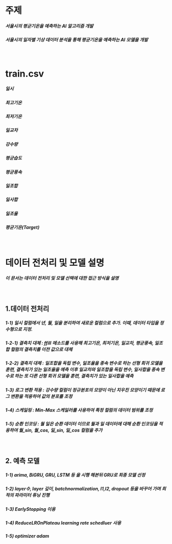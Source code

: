 # 주제
##### 서울시의 평균기온을 예측하는 AI 알고리즘 개발
##### 서울시의 일자별 기상 데이터 분석을 통해 평균기온을 예측하는 AI 모델을 개발
<br>

# train.csv
##### 일시
##### 최고기온
##### 최저기온
##### 일교차
##### 강수량
##### 평균습도
##### 평균풍속
##### 일조합
##### 일사합
##### 일조율
##### 평균기온(Target)
<br>

# 데이터 전처리 및 모델 설명
##### 이 문서는 데이터 전처리 및 모델 선택에 대한 접근 방식을 설명

<br>

## 1.데이터 전처리
##### 1-1) 일시 컬럼에서 년, 월, 일을 분리하여 새로운 컬럼으로 추가. 이때, 데이터 타입을 정수형으로 지정.
##### 1-2-1) 결측치 대체 : ffill 메소드를 사용해 최고기온, 최저기온, 일교차, 평균풍속, 일조합 컬럼의 결측치를 이전 값으로 대체
##### 1-2-2) 결측치 대체 : 일조합을 독립 변수, 일조율을 종속 변수로 하는 선형 회귀 모델을 훈련, 결측치가 있는 일조율을 예측 이후 일교차와 일조합을 독립 변수, 일사합을 종속 변수로 하는 또 다른 선형 회귀 모델을 훈련, 결측치가 있는 일사합을 예측
##### 1-3) 로그 변환 적용 :  강수량 컬럼이 정규분포의 모양이 아닌 치우친 모양이기 때문에  로그 변환을 적용하여 값의 분포를 조정
##### 1-4) 스케일링 :  Min-Max 스케일러를 사용하여 특정 컬럼의 데이터 범위를 조정
##### 1-5) 순환 인코딩 : 월 일은 순환 데이터 이므로 월과 일 데이터에 대해 순환 인코딩을 적용하여 월_sin, 월_cos, 일_sin, 일_cos 컬럼을 추가
<br>


## 2. 예측 모델
##### 1-1) arima, BiGRU, GRU, LSTM 등 을 시행 해본뒤 GRU로 최종 모델 선정
##### 1-2) layer수, layer 깊이, batchnormalization, l1,l2, dropout 등을 바꾸어 가며 최적의 파라미터 튜닝 진행
##### 1-3) EarlyStopping 이용
##### 1-4) ReduceLROnPlateau learning rate schedluer 사용
##### 1-5) optimizer adam 